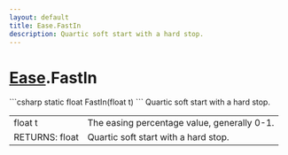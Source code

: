 ```yaml
---
layout: default
title: Ease.FastIn
description: Quartic soft start with a hard stop.
---
```

# [Ease]({{site.url}}/Pages/StereoKit.Framework/Ease.html).FastIn

<div class='signature' markdown='1'>
```csharp
static float FastIn(float t)
```
Quartic soft start with a hard stop.
</div>

|  |  |
|--|--|
|float t|The easing percentage value, generally 0-1.|
|RETURNS: float|Quartic soft start with a hard stop.|




